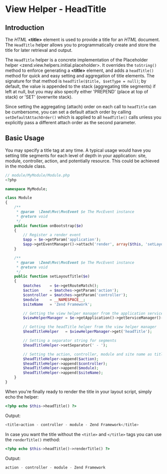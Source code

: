 # View Helper - HeadTitle

## Introduction

The *HTML* **&lt;title&gt;** element is used to provide a title for an *HTML* document. The
`HeadTitle` helper allows you to programmatically create and store the title for later retrieval and
output.

The `HeadTitle` helper is a concrete implementation of the Placeholder helper
&lt;zend.view.helpers.initial.placeholder&gt;. It overrides the `toString()` method to enforce
generating a **&lt;title&gt;** element, and adds a `headTitle()` method for quick and easy setting
and aggregation of title elements. The signature for that method is `headTitle($title, $setType =
null)`; by default, the value is appended to the stack (aggregating title segments) if left at null,
but you may also specify either 'PREPEND' (place at top of stack) or 'SET' (overwrite stack).

Since setting the aggregating (attach) order on each call to `headTitle` can be cumbersome, you can
set a default attach order by calling `setDefaultAttachOrder()` which is applied to all
`headTitle()` calls unless you explicitly pass a different attach order as the second parameter.

## Basic Usage

You may specify a title tag at any time. A typical usage would have you setting title segments for
each level of depth in your application: site, module, controller, action, and potentially resource.
This could be achieved in the module class.

```php
// module/MyModule/Module.php
<?php

namespace MyModule;

class Module
{
    /**
     * @param  \Zend\Mvc\MvcEvent $e The MvcEvent instance
     * @return void
     */
    public function onBootstrap($e)
    {
        // Register a render event
        $app = $e->getParam('application');
        $app->getEventManager()->attach('render', array($this, 'setLayoutTitle'));
    }

    /**
     * @param  \Zend\Mvc\MvcEvent $e The MvcEvent instance
     * @return void
     */
    public function setLayoutTitle($e)
    {
        $matches    = $e->getRouteMatch();
        $action     = $matches->getParam('action');
        $controller = $matches->getParam('controller');
        $module     = __NAMESPACE__;
        $siteName   = 'Zend Framework';

        // Getting the view helper manager from the application service manager
        $viewHelperManager = $e->getApplication()->getServiceManager()->get('viewHelperManager');

        // Getting the headTitle helper from the view helper manager
        $headTitleHelper   = $viewHelperManager->get('headTitle');

        // Setting a separator string for segments
        $headTitleHelper->setSeparator(' - ');

        // Setting the action, controller, module and site name as title segments
        $headTitleHelper->append($action);
        $headTitleHelper->append($controller);
        $headTitleHelper->append($module);
        $headTitleHelper->append($siteName);
    }
}
```

When you're finally ready to render the title in your layout script, simply echo the helper:

```php
<?php echo $this->headTitle() ?>
```

Output:

```php
<title>action - controller - module - Zend Framework</title>
```

In case you want the title without the `<title>` and `</title>` tags you can use the `renderTitle()`
method:

```php
<?php echo $this->headTitle()->renderTitle() ?>
```

Output:

```php
action - controller - module - Zend Framework
```
